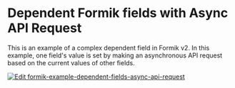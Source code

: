 # Dependent Formik fields with Async API Request

This is an example of a complex dependent field in Formik v2. In this example, one field's value is set by making an asynchronous API request based on the current values of other fields.

[![Edit formik-example-dependent-fields-async-api-request](https://codesandbox.io/static/img/play-codesandbox.svg)](https://codesandbox.io/s/github/jaredpalmer/formik/tree/master/examples/dependent-fields-async-api-request?fontsize=14&hidenavigation=1&theme=dark)
